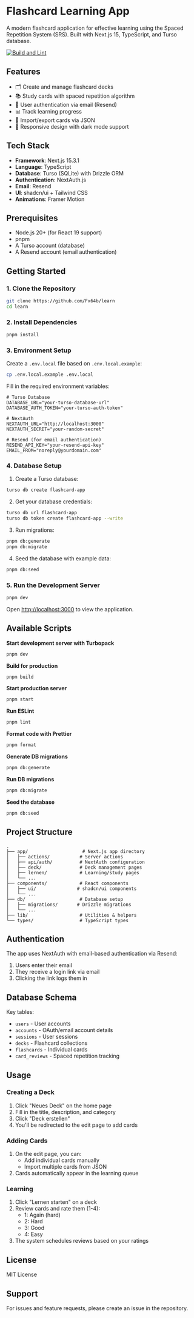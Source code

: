 # Flashcard Learning App

A modern flashcard application for effective learning using the Spaced Repetition System (SRS). Built with Next.js 15, TypeScript, and Turso database.

[![Build and Lint](https://github.com/Fx64b/learn/actions/workflows/build-lint.yml/badge.svg)](https://github.com/Fx64b/learn/actions/workflows/build-lint.yml)

## Features

- 🗂️ Create and manage flashcard decks
- 📚 Study cards with spaced repetition algorithm
- 👤 User authentication via email (Resend)
- 📊 Track learning progress
- 🔄 Import/export cards via JSON
- 📱 Responsive design with dark mode support

## Tech Stack

- **Framework**: Next.js 15.3.1
- **Language**: TypeScript
- **Database**: Turso (SQLite) with Drizzle ORM
- **Authentication**: NextAuth.js
- **Email**: Resend
- **UI**: shadcn/ui + Tailwind CSS
- **Animations**: Framer Motion

## Prerequisites

- Node.js 20+ (for React 19 support)
- pnpm
- A Turso account (database)
- A Resend account (email authentication)

## Getting Started

### 1. Clone the Repository

```bash
git clone https://github.com/Fx64b/learn
cd learn
```

### 2. Install Dependencies

```bash
pnpm install
```

### 3. Environment Setup

Create a `.env.local` file based on `.env.local.example`:

```bash
cp .env.local.example .env.local
```

Fill in the required environment variables:

```env
# Turso Database
DATABASE_URL="your-turso-database-url"
DATABASE_AUTH_TOKEN="your-turso-auth-token"

# NextAuth
NEXTAUTH_URL="http://localhost:3000"
NEXTAUTH_SECRET="your-random-secret"

# Resend (for email authentication)
RESEND_API_KEY="your-resend-api-key"
EMAIL_FROM="noreply@yourdomain.com"
```

### 4. Database Setup

1. Create a Turso database:

```bash
turso db create flashcard-app
```

2. Get your database credentials:

```bash
turso db url flashcard-app
turso db token create flashcard-app --write
```

3. Run migrations:

```bash
pnpm db:generate
pnpm db:migrate
```

4. Seed the database with example data:

```bash
pnpm db:seed
```

### 5. Run the Development Server

```bash
pnpm dev
```

Open [http://localhost:3000](http://localhost:3000) to view the application.

## Available Scripts

**Start development server with Turbopack**

```bash
pnpm dev
```

**Build for production**

```bash
pnpm build
```

**Start production server**

```bash
pnpm start
```

**Run ESLint**

```bash
pnpm lint
```

**Format code with Prettier**

```bash
pnpm format
```

**Generate DB migrations**

```bash
pnpm db:generate
```

**Run DB migrations**

```bash
pnpm db:migrate
```

**Seed the database**

```bash
pnpm db:seed
```

## Project Structure

```
.
├── app/                    # Next.js app directory
│   ├── actions/           # Server actions
│   ├── api/auth/          # NextAuth configuration
│   ├── deck/              # Deck management pages
│   ├── lernen/            # Learning/study pages
│   └── ...
├── components/            # React components
│   ├── ui/               # shadcn/ui components
│   └── ...
├── db/                    # Database setup
│   ├── migrations/       # Drizzle migrations
│   └── ...
├── lib/                   # Utilities & helpers
└── types/                 # TypeScript types
```

## Authentication

The app uses NextAuth with email-based authentication via Resend:

1. Users enter their email
2. They receive a login link via email
3. Clicking the link logs them in

## Database Schema

Key tables:

- `users` - User accounts
- `accounts` - OAuth/email account details
- `sessions` - User sessions
- `decks` - Flashcard collections
- `flashcards` - Individual cards
- `card_reviews` - Spaced repetition tracking

## Usage

### Creating a Deck

1. Click "Neues Deck" on the home page
2. Fill in the title, description, and category
3. Click "Deck erstellen"
4. You'll be redirected to the edit page to add cards

### Adding Cards

1. On the edit page, you can:
    - Add individual cards manually
    - Import multiple cards from JSON
2. Cards automatically appear in the learning queue

### Learning

1. Click "Lernen starten" on a deck
2. Review cards and rate them (1-4):
    - 1: Again (hard)
    - 2: Hard
    - 3: Good
    - 4: Easy
3. The system schedules reviews based on your ratings

## License

MIT License

## Support

For issues and feature requests, please create an issue in the repository.
